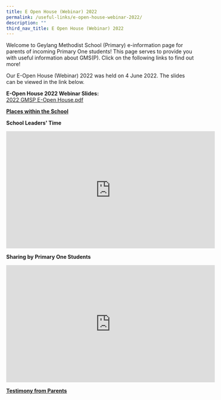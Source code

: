 ```yaml
---
title: E Open House (Webinar) 2022
permalink: /useful-links/e-open-house-webinar-2022/
description: ""
third_nav_title: E Open House (Webinar) 2022
---
```

Welcome to Geylang Methodist School (Primary) e-information page for parents of incoming Primary One students! This page serves to provide you with useful information about GMS(P). Click on the following links to find out more! 

Our E-Open House (Webinar) 2022 was held on 4 June 2022. The slides can be viewed in the link below.

**E-Open House 2022 Webinar Slides:** <br>
[2022 GMSP E-Open House.pdf](/files/2022%20GMSP%20E-Open%20House.pdf)

**[Places within the School](https://staging.d33dbb0ee5w4xi.amplifyapp.com/useful-links/e-open-house-webinar-2022/places-within-the-school/)**                     

**School Leaders' Time**
<iframe width="560" height="315" src="https://www.youtube.com/embed/00eHWHg-_d8" title="YouTube video player" frameborder="0" allow="accelerometer; autoplay; clipboard-write; encrypted-media; gyroscope; picture-in-picture" allowfullscreen></iframe>
  
**Sharing by Primary One Students**    
<iframe width="560" height="315" src="https://www.youtube.com/embed/DSn9FaA89Qc" title="YouTube video player" frameborder="0" allow="accelerometer; autoplay; clipboard-write; encrypted-media; gyroscope; picture-in-picture" allowfullscreen></iframe>

**[Testimony from Parents](https://staging.d33dbb0ee5w4xi.amplifyapp.com/useful-links/e-openhouse-2021-1/testimony-from-parents)**
